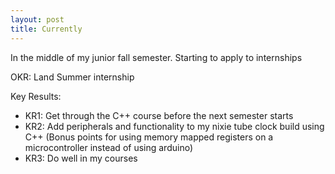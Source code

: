 ```yaml
---
layout: post
title: Currently
---
```

In the middle of my junior fall semester. Starting to apply to internships

OKR: Land Summer internship

Key Results:
- KR1: Get through the C++ course before the next semester starts
- KR2: Add peripherals and functionality to my nixie tube clock build using C++ (Bonus points for using memory mapped registers on a microcontroller instead of using arduino)
- KR3: Do well in my courses




